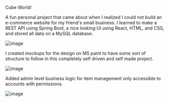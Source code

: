 Cube World!

A fun personal project that came about when I realized I could not build an e-commerce website for my friend's small business. I learned to make a REST API using Spring Boot, a nice looking UI using React, HTML, and CSS, and stored all data on a MySQL database.

![image](https://github.com/Mariano-Gongora/Cube-World-FrontEnd/assets/74140893/d2683b32-5f60-4764-aac6-c67ab38096db)


I created mockups for the design on MS paint to have some sort of structure to follow in this completely self driven and self made project.

![image](https://github.com/Mariano-Gongora/Cube-World-FrontEnd/assets/74140893/ae1008dd-7164-4fb1-b0dd-c625b2c477a0)


Added admin level business logic for item management only accessible to accounts with permissions.

![image](https://github.com/Mariano-Gongora/Cube-World-FrontEnd/assets/74140893/fd42ba4b-d68a-4796-8f7a-e5ec0341241b)
